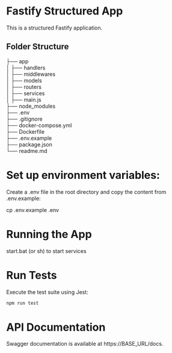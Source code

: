 # Fastify Structured App

This is a structured Fastify application.

## Folder Structure

 ├── app  
 │ ├── handlers  
 │ ├── middlewares  
 │ ├── models  
 │ ├── routers  
 │ ├── services  
 │ ├── main.js  
 ├── node_modules  
 ├── .env  
 ├── .gitignore  
 ├── docker-compose.yml  
 ├── Dockerfile  
 ├── .env.example  
 ├── package.json  
 └── readme.md  

# Set up environment variables:
Create a .env file in the root directory and copy the content from .env.example:

cp .env.example .env

# Running the App

start.bat (or sh) to start services

# Run Tests 
Execute the test suite using Jest:
```sh
npm run test
```

# API Documentation
Swagger documentation is available at 
https://BASE_URL/docs.
